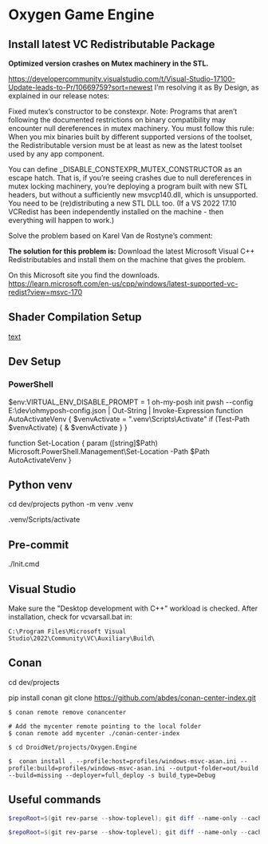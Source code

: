 # Oxygen Game Engine

## Install latest VC Redistributable Package

**Optimized version crashes on Mutex machinery in the STL.**

https://developercommunity.visualstudio.com/t/Visual-Studio-17100-Update-leads-to-Pr/10669759?sort=newest
I’m resolving it as By Design, as explained in our release notes:

Fixed mutex’s constructor to be constexpr.
Note: Programs that aren’t following the documented restrictions on binary compatibility may encounter null dereferences in mutex machinery. You must follow this rule:
When you mix binaries built by different supported versions of the toolset, the Redistributable version must be at least as new as the latest toolset used by any app component.

You can define \_DISABLE_CONSTEXPR_MUTEX_CONSTRUCTOR as an escape hatch.
That is, if you’re seeing crashes due to null dereferences in mutex locking machinery, you’re deploying a program built with new STL headers, but without a sufficiently new msvcp140.dll, which is unsupported. You need to be (re)distributing a new STL DLL too. (If a VS 2022 17.10 VCRedist has been independently installed on the machine - then everything will happen to work.)

Solve the problem based on Karel Van de Rostyne’s comment:

**The solution for this problem is:**
Download the latest Microsoft Visual C++ Redistributables and install them on
the machine that gives the problem.

On this Microsoft site you find the downloads.
https://learn.microsoft.com/en-us/cpp/windows/latest-supported-vc-redist?view=msvc-170

## Shader Compilation Setup

[text](https://github.com/Devaniti/GetDXC)

## Dev Setup

### PowerShell

$env:VIRTUAL_ENV_DISABLE_PROMPT = 1
oh-my-posh init pwsh --config E:\dev\ohmyposh-config.json | Out-String | Invoke-Expression
function AutoActivateVenv {
$venvActivate = ".venv\Scripts\Activate"
if (Test-Path $venvActivate) {
& $venvActivate
}
}

function Set-Location {
param ([string]$Path)
Microsoft.PowerShell.Management\Set-Location -Path $Path
AutoActivateVenv
}

## Python venv

cd dev/projects
python -m venv .venv

.venv/Scripts/activate

## Pre-commit

./Init.cmd

## Visual Studio

Make sure the "Desktop development with C++" workload is checked.
After installation, check for vcvarsall.bat in:

```
C:\Program Files\Microsoft Visual Studio\2022\Community\VC\Auxiliary\Build\
```

## Conan

cd dev/projects

pip install conan
git clone https://github.com/abdes/conan-center-index.git

```shell
$ conan remote remove conancenter

# Add the mycenter remote pointing to the local folder
$ conan remote add mycenter ./conan-center-index

$ cd DroidNet/projects/Oxygen.Engine

$  conan install . --profile:host=profiles/windows-msvc-asan.ini --profile:build=profiles/windows-msvc-asan.ini --output-folder=out/build --build=missing --deployer=full_deploy -s build_type=Debug

```

## Useful commands

```powershell
$repoRoot=$(git rev-parse --show-toplevel); git diff --name-only --cached | Where-Object { $_ -match '\.(h|cpp)$' } | ForEach-Object { $abs=Join-Path $repoRoot $_; clang-format -i $abs; Write-Output "Formatted: $abs" }
```

```powershell
$repoRoot=$(git rev-parse --show-toplevel); git diff --name-only --cached | Where-Object { $_ -match '(CMakeLists\.txt|\.cmake)$' } | ForEach-Object { $abs=Join-Path $repoRoot $_; gersemi -i $abs; Write-Output "Formatted: $abs" }
```
